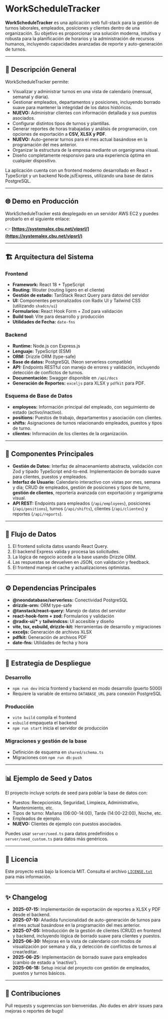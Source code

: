 # WorkScheduleTracker

**WorkScheduleTracker** es una aplicación web full-stack para la gestión de turnos laborales, empleados, posiciones y clientes dentro de una organización. Su objetivo es proporcionar una solución moderna, intuitiva y robusta para la planificación de horarios y la administración de recursos humanos, incluyendo capacidades avanzadas de reporte y auto-generación de turnos.

---

## 🚀 Descripción General

WorkScheduleTracker permite:

- Visualizar y administrar turnos en una vista de calendario (mensual, semanal y diaria).
- Gestionar empleados, departamentos y posiciones, incluyendo borrado suave para mantener la integridad de los datos históricos.
- **NUEVO:** Administrar clientes con información detallada y sus puestos asociados.
- Configurar distintos tipos de turnos y plantillas.
- Generar reportes de horas trabajadas y análisis de programación, con opciones de exportación a **CSV, XLSX y PDF**.
- **NUEVO:** Auto-generar turnos para el mes actual basándose en la programación del mes anterior.
- Organizar la estructura de la empresa mediante un organigrama visual.
- Diseño completamente responsivo para una experiencia óptima en cualquier dispositivo.

La aplicación cuenta con un frontend moderno desarrollado en React + TypeScript y un backend Node.js/Express, utilizando una base de datos PostgreSQL.

---

## 🌐 Demo en Producción

WorkScheduleTracker está desplegado en un servidor AWS EC2 y puedes probarlo en el siguiente enlace:

👉 **[https://systemalex.cbu.net/vipsrl/](https://systemalex.cbu.net/vipsrl/)**

---

## 🏗️ Arquitectura del Sistema

### Frontend

- **Framework:** React 18 + TypeScript
- **Routing:** Wouter (routing ligero en el cliente)
- **Gestión de estado:** TanStack React Query para datos del servidor
- **UI:** Componentes personalizados con Radix UI y Tailwind CSS (utilizando `shadcn/ui`)
- **Formularios:** React Hook Form + Zod para validación
- **Build tool:** Vite para desarrollo y producción
- **Utilidades de Fecha:** `date-fns`

### Backend

- **Runtime:** Node.js con Express.js
- **Lenguaje:** TypeScript (ESM)
- **ORM:** Drizzle ORM (type-safe)
- **Base de datos:** PostgreSQL (Neon serverless compatible)
- **API:** Endpoints RESTful con manejo de errores y validación, incluyendo detección de conflictos de turnos.
- **Documentación:** Swagger disponible en `/api/docs`
- **Generación de Reportes:** `exceljs` para XLSX y `pdfkit` para PDF.

### Esquema de Base de Datos

- **employees:** Información principal del empleado, con seguimiento de estado (activo/inactivo).
- **positions:** Puestos de trabajo, departamentos y asociación con clientes.
- **shifts:** Asignaciones de turnos relacionando empleados, puestos y tipos de turno.
- **clientes:** Información de los clientes de la organización.

---

## 🔑 Componentes Principales

- **Gestión de Datos:** Interfaz de almacenamiento abstracta, validación con Zod y tipado TypeScript end-to-end. Implementación de borrado suave para clientes, puestos y empleados.
- **Interfaz de Usuario:** Calendario interactivo con vistas por mes, semana y día; CRUD de empleados, gestión de posiciones y tipos de turno, **gestión de clientes**, reportería avanzada con exportación y organigrama visual.
- **API REST:** Endpoints para empleados (`/api/employees`), posiciones (`/api/positions`), turnos (`/api/shifts`), clientes (`/api/clientes`) y reportes (`/api/reports`).

---

## 🔄 Flujo de Datos

1.  El frontend solicita datos usando React Query.
2.  El backend Express valida y procesa las solicitudes.
3.  La lógica de negocio accede a la base usando Drizzle ORM.
4.  Las respuestas se devuelven en JSON, con validación y feedback.
5.  El frontend maneja el cache y actualizaciones optimistas.

---

## ⚙️ Dependencias Principales

- **@neondatabase/serverless:** Conectividad PostgreSQL
- **drizzle-orm:** ORM type-safe
- **@tanstack/react-query:** Manejo de datos del servidor
- **react-hook-form + zod:** Formularios y validación
- **@radix-ui/\*** y **tailwindcss:** UI accesible y diseño
- **vite, tsx, esbuild, drizzle-kit:** Herramientas de desarrollo y migraciones
- **exceljs:** Generación de archivos XLSX
- **pdfkit:** Generación de archivos PDF
- **date-fns:** Utilidades de fecha y hora

---

## 🚦 Estrategia de Despliegue

### Desarrollo

- `npm run dev` inicia frontend y backend en modo desarrollo (puerto 5000)
- Requiere la variable de entorno `DATABASE_URL` para conexión PostgreSQL

### Producción

- `vite build` compila el frontend
- `esbuild` empaqueta el backend
- `npm run start` inicia el servidor de producción

### Migraciones y gestión de la base

- Definición de esquema en `shared/schema.ts`
- Migraciones con `npm run db:push`

---

## 📊 Ejemplo de Seed y Datos

El proyecto incluye scripts de seed para poblar la base de datos con:

- Puestos: Recepcionista, Seguridad, Limpieza, Administrativo, Mantenimiento, etc.
- Tipos de turno: Mañana (06:00-14:00), Tarde (14:00-22:00), Noche, etc.
- Empleados de ejemplo.
- **NUEVO:** Clientes de ejemplo con puestos asociados.

Puedes usar `server/seed.ts` para datos predefinidos o `server/seed_custom.ts` para datos más genéricos.

---

## 📄 Licencia

Este proyecto está bajo la licencia MIT. Consulta el archivo [`LICENSE.txt`](LICENSE.txt) para más información.

---

## ✨ Changelog

- **2025-07-15:** Implementación de exportación de reportes a XLSX y PDF desde el backend.
- **2025-07-10:** Añadida funcionalidad de auto-generación de turnos para el mes actual basándose en la programación del mes anterior.
- **2025-07-05:** Introducción de la gestión de clientes (CRUD) en frontend y backend, incluyendo lógica de borrado suave para clientes y puestos.
- **2025-06-30:** Mejoras en la vista de calendario con modos de visualización por semana y día, y detección de conflictos de turnos al crear/editar.
- **2025-06-25:** Implementación de borrado suave para empleados (cambio de estado a 'inactivo').
- **2025-06-18:** Setup inicial del proyecto con gestión de empleados, puestos y turnos básicos.

---

## 🤝 Contribuciones

Pull requests y sugerencias son bienvenidas. ¡No dudes en abrir issues para mejoras o reportes de bugs!
